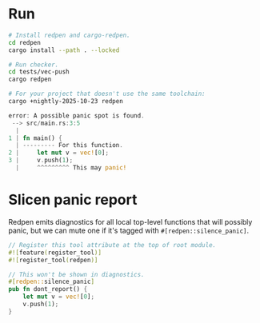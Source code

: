 # Run

```bash
# Install redpen and cargo-redpen.
cd redpen
cargo install --path . --locked

# Run checker.
cd tests/vec-push
cargo redpen

# For your project that doesn't use the same toolchain:
cargo +nightly-2025-10-23 redpen
```

```rust
error: A possible panic spot is found.
 --> src/main.rs:3:5
  |
1 | fn main() {
  | --------- For this function.
2 |     let mut v = vec![0];
3 |     v.push(1);
  |     ^^^^^^^^^ This may panic!
```

# Slicen panic report

Redpen emits diagnostics for all local top-level functions that will possibly
panic, but we can mute one if it's tagged with `#[redpen::silence_panic]`.

```rust
// Register this tool attribute at the top of root module.
#![feature(register_tool)]
#![register_tool(redpen)]

// This won't be shown in diagnostics.
#[redpen::silence_panic]
pub fn dont_report() {
    let mut v = vec![0];
    v.push(1);
}
```
